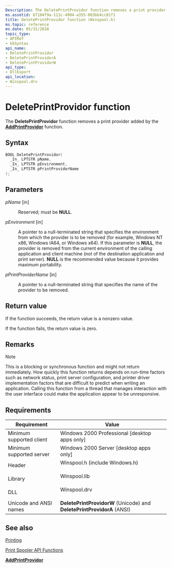 ```yaml
---
Description: The DeletePrintProvidor function removes a print provider added by the AddPrintProvidor function.
ms.assetid: b7104f9a-111c-4904-a355-063bb4cc81f1
title: DeletePrintProvidor function (Winspool.h)
ms.topic: reference
ms.date: 05/31/2018
topic_type: 
- APIRef
- kbSyntax
api_name: 
- DeletePrintProvidor
- DeletePrintProvidorA
- DeletePrintProvidorW
api_type: 
- DllExport
api_location: 
- Winspool.drv
---
```


# DeletePrintProvidor function

The **DeletePrintProvidor** function removes a print provider added by the [**AddPrintProvidor**](addprintprovidor.md) function.

## Syntax


```C++
BOOL DeletePrintProvidor(
  _In_ LPTSTR pName,
  _In_ LPTSTR pEnvironment,
  _In_ LPTSTR pPrintProviderName
);
```



## Parameters

<dl> <dt>

*pName* \[in\]
</dt> <dd>

Reserved; must be **NULL**.

</dd> <dt>

*pEnvironment* \[in\]
</dt> <dd>

A pointer to a null-terminated string that specifies the environment from which the provider is to be removed (for example, Windows NT x86, Windows IA64, or Windows x64). If this parameter is **NULL**, the provider is removed from the current environment of the calling application and client machine (not of the destination application and print server). **NULL** is the recommended value because it provides maximum portability.

</dd> <dt>

*pPrintProviderName* \[in\]
</dt> <dd>

A pointer to a null-terminated string that specifies the name of the provider to be removed.

</dd> </dl>

## Return value

If the function succeeds, the return value is a nonzero value.

If the function fails, the return value is zero.

## Remarks

> [!Note]  
> This is a blocking or synchronous function and might not return immediately. How quickly this function returns depends on run-time factors such as network status, print server configuration, and printer driver implementation factors that are difficult to predict when writing an application. Calling this function from a thread that manages interaction with the user interface could make the application appear to be unresponsive.

 

## Requirements



| Requirement | Value |
|-------------------------------------|-----------------------------------------------------------------------------------------------------------|
| Minimum supported client<br/> | Windows 2000 Professional \[desktop apps only\]<br/>                                                |
| Minimum supported server<br/> | Windows 2000 Server \[desktop apps only\]<br/>                                                      |
| Header<br/>                   | <dl> <dt>Winspool.h (include Windows.h)</dt> </dl> |
| Library<br/>                  | <dl> <dt>Winspool.lib</dt> </dl>                   |
| DLL<br/>                      | <dl> <dt>Winspool.drv</dt> </dl>                   |
| Unicode and ANSI names<br/>   | **DeletePrintProvidorW** (Unicode) and **DeletePrintProvidorA** (ANSI)<br/>                         |



## See also

<dl> <dt>

[Printing](printdocs-printing.md)
</dt> <dt>

[Print Spooler API Functions](printing-and-print-spooler-functions.md)
</dt> <dt>

[**AddPrintProvidor**](addprintprovidor.md)
</dt> </dl>

 

 




